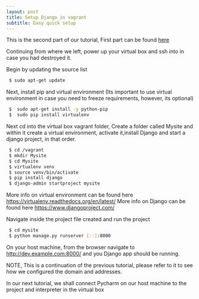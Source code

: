 ```yaml
---
layout: post
title: Setup Django in vagrant
subtitle: Easy quick setup
---
```


This is the second part of our tutorial, First part can be found  <a href="http://benson.fi/index.php/2016/01/04/3356/">here </a>

Continuing from where we left, power up your virtual box and ssh into in case you had destroyed it.

Begin by updating the source list

```bash
 $ sudo apt-get update
```

Next, install pip and virtual environment (Its important to use virtual environment in case you need to freeze requirements, however, its optional)

```bash
 $  sudo apt-get install -y python-pip
 $  sudo pip install virtualenv
```

Next cd into the virtual box vagrant folder, Create a folder called Mysite and within it create a virtual environment, activate it,install Django and start a django project, in that order.

```bash
 $ cd /vagrant
 $ mkdir Mysite
 $ cd Mysite
 $ virtualenv venv
 $ source venv/bin/activate
 $ pip install django
 $ django-admin startproject mysite
```

More info on virtual environment can be found here  <a href="https://virtualenv.readthedocs.org/en/latest/" target="_blank">https://virtualenv.readthedocs.org/en/latest/</a>
More info on Django can be found here <a href="https://www.djangoproject.com/" target="_blank">https://www.djangoproject.com/</a>

Navigate inside the project file created and run the project

```bash
 $ cd mysite
 $ python manage.py runserver [::]:8000
```

On your host machine, from the browser navigate to http://dev.example.com:8000/ and you Django app should be running.

NOTE, This is a continuation of the previous tutorial, please refer to it to see how we configured the domain and addresses.

In our next tutorial, we shall connect Pycharm on our host machine to the project and interpreter in the virtual box
